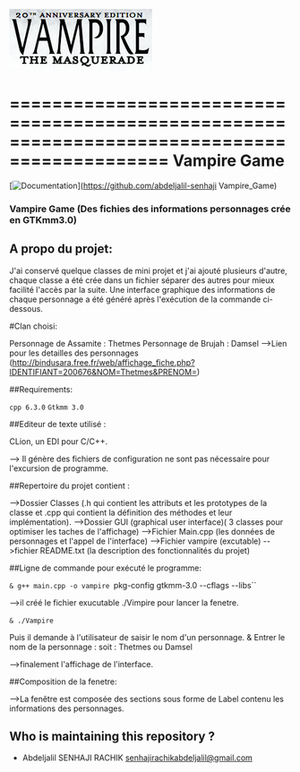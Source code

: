 ![](vampire.png)

=============================================================================================
Vampire Game 
=============================================================================================


[![Documentation](https://img.shields.io/badge/Documentation-github-brightgreen.svg?style=for-the-badge)](https://github.com/abdeljalil-senhaji Vampire_Game)


### Vampire Game (Des fichies des informations personnages crée en GTKmm3.0)



## A propo du projet:

J'ai conservé quelque classes de mini projet et j'ai ajouté plusieurs d'autre, chaque classe a été crée dans un fichier séparer des autres pour mieux facilité l'accès par la suite.
Une interface graphique des informations de chaque personnage a été généré après l'exécution de la commande ci-dessous.


#Clan choisi:

Personnage de Assamite : Thetmes 
Personnage de Brujah : Damsel 
-->Lien pour les detailles des personnages (http://bindusara.free.fr/web/affichage_fiche.php?IDENTIFIANT=200676&NOM=Thetmes&PRENOM=)

##Requirements:

`cpp 6.3.0` 
`Gtkmm 3.0`

##Editeur de texte utilisé : 

CLion, un EDI pour C/C++.

--> Il génère des fichiers de configuration ne sont pas nécessaire pour l'excursion de programme.

##Repertoire du projet contient :

-->Dossier Classes (.h qui contient les attributs et les prototypes de la classe et .cpp qui contient la définition des méthodes et leur implémentation).
-->Dossier GUI (graphical user interface)( 3 classes pour optimiser les taches de l'affichage)
-->Fichier Main.cpp (les données de personnages et l'appel de l'interface)
-->Fichier vampire (excutable)
-->fichier README.txt (la description des fonctionnalités du projet)

##Ligne de commande pour exécuté le programme:

`& g++ main.cpp -o vampire `pkg-config gtkmm-3.0 --cflags --libs``

-->il créé le fichier exucutable ./Vimpire pour lancer la fenetre.

`& ./Vampire`

Puis il demande à l'utilisateur de saisir le nom d'un personnage.
& Entrer le nom de la personnage :
soit : Thetmes ou Damsel

-->finalement l'affichage de l'interface.

##Composition de la fenetre:

-->La fenêtre est composée des sections sous forme de Label contenu les informations des personnages.




## Who is maintaining this repository ?

- Abdeljalil SENHAJI RACHIK [senhajirachikabdeljalil@gmail.com](senhajirachikabdeljalil@gmail.com)
